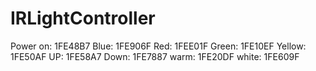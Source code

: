 # IRLightController
Power on: 1FE48B7
Blue: 1FE906F
Red: 1FEE01F
Green: 1FE10EF
Yellow: 1FE50AF
UP: 1FE58A7
Down: 1FE7887
warm: 1FE20DF
white: 1FE609F
